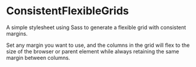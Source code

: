 # ConsistentFlexibleGrids

A simple stylesheet using Sass to generate a flexible grid with consistent margins.

Set any margin you want to use, and the columns in the grid will flex to the size of the browser or parent element while always retaining the same margin between columns.
